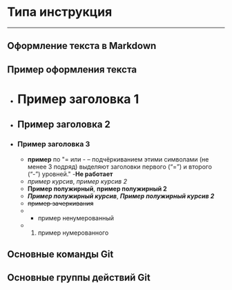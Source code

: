 # **Типа инструкция** 
-------

## **Оформление текста в Markdown**

## **Пример оформления текста**
+ # Пример заголовка 1
+ ## Пример заголовка 2
+ ### Пример заголовка 3
   + **пример** по "= или - – подчёркиванием этими символами (не менее 3 подряд) выделяют заголовки  первого (“=”) и второго (“-”) уровней." -**Не работает**
   + *пример курсив*, _пример курсив 2_
   + **Пример полужирный**, __пример полужирный 2__
   + ***Пример полужирный курсив***, ___Пример полужирный курсив 2___
   + ~~пример зачеркивания~~
   + * пример ненумерованный
   + 1. пример нумерованного
## **Основные команды Git**

## **Основные группы действий Git**
